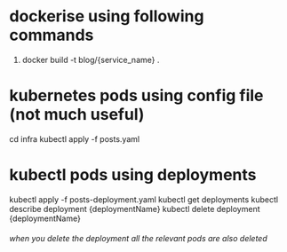 # dockerise using following commands
1. docker build -t blog/{service_name} .

# kubernetes pods using config file (not much useful)
cd infra
kubectl apply -f posts.yaml

# kubectl pods using deployments
kubectl apply -f posts-deployment.yaml
kubectl get deployments
kubectl describe deployment {deploymentName}
kubectl delete deployment {deploymentName}
###### when you delete the deployment all the relevant pods are also deleted